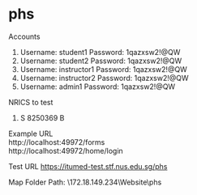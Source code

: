 # phs


Accounts  
1. Username: student1  	Password: 1qazxsw2!@QW  
2. Username: student2  	Password: 1qazxsw2!@QW  
3. Username: instructor1 	Password: 1qazxsw2!@QW  
4. Username: instructor2 	Password: 1qazxsw2!@QW  
5. Username: admin1 	Password: 1qazxsw2!@QW  

NRICS to test
1. S 8250369 B

Example URL  
http://localhost:49972/forms  
http://localhost:49972/home/login  

Test URL
https://itumed-test.stf.nus.edu.sg/phs   


Map Folder Path: \\172.18.149.234\Website\phs   

